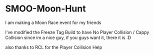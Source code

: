 # SMOO-Moon-Hunt

I am making a Moon Race event for my friends


I've modified the Freeze Tag Build to have No Player Collision / Cappy Collision
since im a nice guy, if you guys want it, there it is :D

also thanks to RCL for the Player Collision Help
